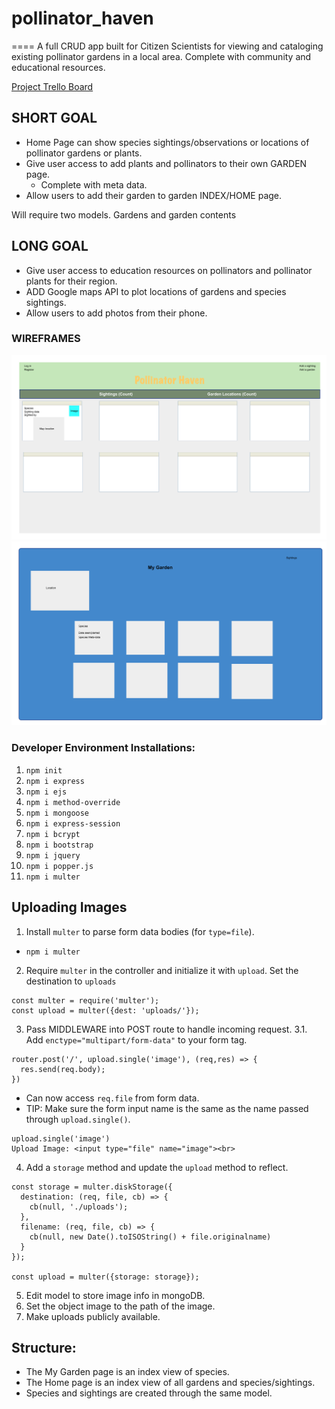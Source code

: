 # pollinator_haven
====
A full CRUD app built for Citizen Scientists for viewing and cataloging existing pollinator gardens in a local area. Complete with community and educational resources.

[Project Trello Board](https://trello.com/invite/b/GfFsJfUd/de7a97b7975b3a2a5402b3b51c150e28/pollinator-haven)

## SHORT GOAL

- Home Page can show species sightings/observations or locations of pollinator gardens or plants.
- Give user access to add plants and pollinators to their own GARDEN page.
  - Complete with meta data.
- Allow users to add their garden to garden INDEX/HOME page.

Will require two models. Gardens and garden contents

## LONG GOAL

- Give user access to education resources on pollinators and pollinator plants for their region.
- ADD Google maps API to plot locations of gardens and species sightings.
- Allow users to add photos from their phone.

### WIREFRAMES

![Wire Frame 1](./Images/home.png)
![Wire Frame 2](./Images/my_garden.png)

### Developer Environment Installations:
1. `npm init`
2. `npm i express`
3. `npm i ejs`
4. `npm i method-override`
5. `npm i mongoose`
6. `npm i express-session`
7. `npm i bcrypt`
8. `npm i bootstrap`
9. `npm i jquery`
10. `npm i popper.js`
11. `npm i multer`

## Uploading Images


1. Install `multer` to parse form data bodies (for `type=file`).
* `npm i multer`
2. Require `multer` in the controller and initialize it with `upload`. Set the destination to `uploads`
```
const multer = require('multer');
const upload = multer({dest: 'uploads/'});

```
3. Pass MIDDLEWARE into POST route to handle incoming request.
3.1. Add `enctype="multipart/form-data"` to your form tag.
```
router.post('/', upload.single('image'), (req,res) => {
  res.send(req.body);
})
```
- Can now access `req.file` from form data.
- TIP: Make sure the form input name is the same as the name passed through `upload.single()`.
```
upload.single('image')
Upload Image: <input type="file" name="image"><br>
```
4. Add a `storage` method and update the `upload` method to reflect.
```
const storage = multer.diskStorage({
  destination: (req, file, cb) => {
    cb(null, './uploads');
  },
  filename: (req, file, cb) => {
    cb(null, new Date().toISOString() + file.originalname)
  }
});

const upload = multer({storage: storage});
```
5. Edit model to store image info in mongoDB.
6. Set the object image to the path of the image.
7. Make uploads publicly available. 

## Structure:
- The My Garden page is an index view of species.
- The Home page is an index view of all gardens and species/sightings.
- Species and sightings are created through the same model.
